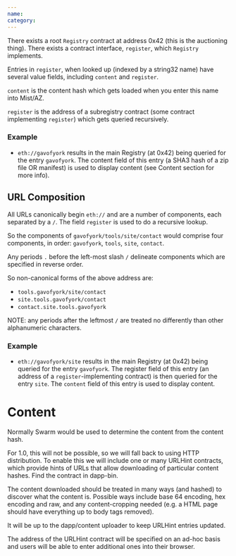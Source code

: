 ```yaml
---
name: 
category: 
---
```


There exists a root `Registry` contract at address 0x42 (this is the auctioning thing). There exists a contract interface, `register`, which `Registry` implements.

Entries in `register`, when looked up (indexed by a string32 name) have several value fields, including `content` and `register`.

`content` is the content hash which gets loaded when you enter this name into Mist/AZ.

`register` is the address of a subregistry contract (some contract implementing `register`) which gets queried recursively.

### Example

- `eth://gavofyork` results in the main Registry (at 0x42) being queried for the entry `gavofyork`. The content field of this entry (a SHA3 hash of a zip file OR manifest) is used to display content (see Content section for more info).

## URL Composition

All URLs canonically begin `eth://` and are a number of components, each separated by a `/`. The field `register` is used to do a recursive lookup.

So the components of `gavofyork/tools/site/contact` would comprise four components, in order: `gavofyork`, `tools`, `site`, `contact`. 

Any periods `.` before the left-most slash `/` delineate components which are specified in reverse order. 

So non-canonical forms of the above address are:

- `tools.gavofyork/site/contact`
- `site.tools.gavofyork/contact`
- `contact.site.tools.gavofyork`

NOTE: any periods after the leftmost `/` are treated no differently than other alphanumeric characters.

### Example

- `eth://gavofyork/site` results in the main Registry (at 0x42) being queried for the entry `gavofyork`. The register field of this entry (an address of a `register`-implementing contract) is then queried for the entry `site`. The `content` field of this entry is used to display content.

# Content

Normally Swarm would be used to determine the content from the content hash.

For 1.0, this will not be possible, so we will fall back to using HTTP distribution. To enable this we will include one or many URLHint contracts, which provide hints of URLs that allow downloading of particular content hashes. Find the contract in dapp-bin.

The content downloaded should be treated in many ways (and hashed) to discover what the content is. Possible ways include base 64 encoding, hex encoding and raw, and any content-cropping needed (e.g. a HTML page should have everything up to body tags removed).

It will be up to the dapp/content uploader to keep URLHint entries updated.

The address of the URLHint contract will be specified on an ad-hoc basis and users will be able to enter additional ones into their browser.

